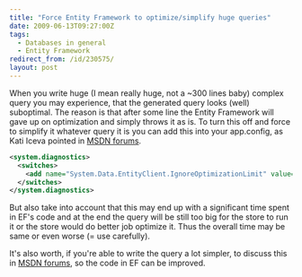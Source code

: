 ```yaml
---
title: "Force Entity Framework to optimize/simplify huge queries"
date: 2009-06-13T09:27:00Z
tags:
  - Databases in general
  - Entity Framework
redirect_from: /id/230575/
layout: post
---
```

When you write huge (I mean really huge, not a ~300 lines baby) complex query you may experience, that the generated query looks (well) suboptimal. The reason is that after some line the Entity Framework will gave up on optimization and simply throws it as is. To turn this off and force to simplify it whatever query it is you can add this into your app.config, as Kati Iceva pointed in [MSDN forums][1]. 

```xml
<system.diagnostics>
  <switches>
    <add name="System.Data.EntityClient.IgnoreOptimizationLimit" value="1" />
  </switches>
</system.diagnostics>
```

But also take into account that this may end up with a significant time spent in EF's code and at the end the query will be still too big for the store to run it or the store would do better job optimize it. Thus the overall time may be same or even worse (= use carefully). 

It's also worth, if you're able to write the query a lot simpler, to discuss this in [MSDN forums][2], so the code in EF can be improved. 

[1]: http://social.msdn.microsoft.com/Forums/en-US/adodotnetentityframework/
[2]: http://social.msdn.microsoft.com/Forums/en-US/adodotnetentityframework/